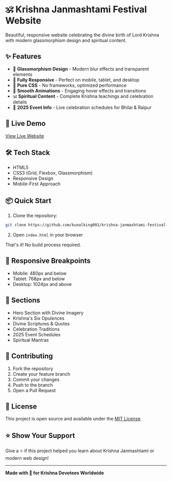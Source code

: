# 🕉️ Krishna Janmashtami Festival Website

Beautiful, responsive website celebrating the divine birth of Lord Krishna with modern glassmorphism design and spiritual content.

## ✨ Features

- 🎨 **Glassmorphism Design** - Modern blur effects and transparent elements
- 📱 **Fully Responsive** - Perfect on mobile, tablet, and desktop
- 🎯 **Pure CSS** - No frameworks, optimized performance
- 🌟 **Smooth Animations** - Engaging hover effects and transitions
- 🕉️ **Spiritual Content** - Complete Krishna teachings and celebration details
- 📅 **2025 Event Info** - Live celebration schedules for Bhilai & Raipur

## 🚀 Live Demo

[View Live Website](https://kunalking001.github.io/krishna-janmashtami-festival-website/)

## 🛠️ Tech Stack

- HTML5
- CSS3 (Grid, Flexbox, Glassmorphism)
- Responsive Design
- Mobile-First Approach

## 📦 Quick Start

1. Clone the repository:
```bash
git clone https://github.com/kunalking001/krishna-janmashtami-festival-website.git
```

2. Open `index.html` in your browser

That's it! No build process required.

## 📱 Responsive Breakpoints

- Mobile: 480px and below
- Tablet: 768px and below  
- Desktop: 1024px and above

## 🎯 Sections

- Hero Section with Divine Imagery
- Krishna's Six Opulences
- Divine Scriptures & Quotes
- Celebration Traditions
- 2025 Event Schedules
- Spiritual Mantras

## 🤝 Contributing

1. Fork the repository
2. Create your feature branch
3. Commit your changes
4. Push to the branch
5. Open a Pull Request

## 📄 License

This project is open source and available under the [MIT License](LICENSE).

## ⭐ Show Your Support

Give a ⭐️ if this project helped you learn about Krishna Janmashtami or modern web design!

---

**Made with 💖 for Krishna Devotees Worldwide**
